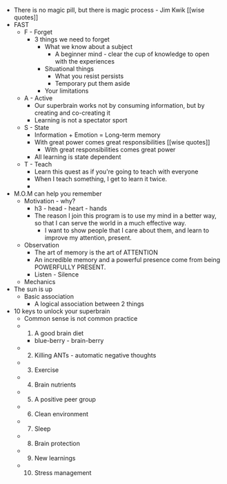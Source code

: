 - There is no magic pill, but there is magic process - Jim Kwik [[wise quotes]]
- FAST
    - F - Forget
        - 3 things we need to forget
            - What we know about a subject
                - A beginner mind - clear the cup of knowledge to open with the experiences
            - Situational things
                - What you resist persists 
                - Temporary put them aside
            - Your limitations
    - A - Active
        - Our superbrain works not by consuming information, but by creating and co-creating it
        - Learning is not a spectator sport
    - S - State
        - Information + Emotion = Long-term memory
        - With great power comes great responsibilities [[wise quotes]]
            - With great responsibilities comes great power
        - All learning is state dependent
    - T - Teach
        - Learn this quest as if you're going to teach with everyone
        - When I teach something, I get to learn it twice.
        - 
- M.O.M can help you remember
    - Motivation - why?
        - h3 - head - heart - hands
        - The reason I join this program is to use my mind in a better way, so that I can serve the world in a much effective way.
            - I want to show people that I care about them, and learn to improve my attention, present.
    - Observation
        - The art of memory is the art of ATTENTION
        - An incredible memory and a powerful presence come from being POWERFULLY PRESENT.
        - Listen - Silence
    -  Mechanics
- The sun is up
    - Basic association 
        - A logical association between 2 things
- 10 keys to unlock your superbrain
    - Common sense is not common practice
    - 1. A good brain diet
        - blue-berry - brain-berry
    - 2. Killing ANTs - automatic negative thoughts
    - 3. Exercise
    - 4. Brain nutrients
    - 5. A positive peer group
    - 6. Clean environment
    - 7. Sleep
    - 8. Brain protection
    - 9. New learnings
    - 10. Stress management
